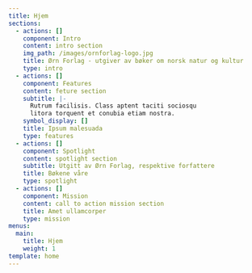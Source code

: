```yaml
---
title: Hjem
sections:
  - actions: []
    component: Intro
    content: intro section
    img_path: /images/ornforlag-logo.jpg
    title: Ørn Forlag - utgiver av bøker om norsk natur og kultur
    type: intro
  - actions: []
    component: Features
    content: feture section
    subtitle: |-
      Rutrum facilisis. Class aptent taciti sociosqu  
      litora torquent et conubia etiam nostra.
    symbol_display: []
    title: Ipsum malesuada
    type: features
  - actions: []
    component: Spotlight
    content: spotlight section
    subtitle: Utgitt av Ørn Forlag, respektive forfattere
    title: Bøkene våre
    type: spotlight
  - actions: []
    component: Mission
    content: call to action mission section
    title: Amet ullamcorper
    type: mission
menus:
  main:
    title: Hjem
    weight: 1
template: home
---
```

